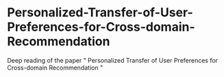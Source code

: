 # Personalized-Transfer-of-User-Preferences-for-Cross-domain-Recommendation
Deep reading of the paper " Personalized Transfer of User Preferences for Cross-domain Recommendation "
